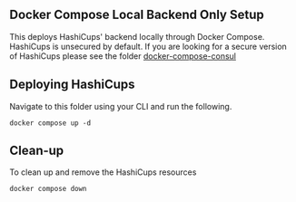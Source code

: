 ## Docker Compose Local Backend Only Setup

This deploys HashiCups' backend locally through Docker Compose. HashiCups is unsecured by default. If you are looking for a secure version of HashiCups please see the folder [docker-compose-consul](../docker-compose-consul/README.md)

## Deploying HashiCups

Navigate to this folder using your CLI and run the following.

```
docker compose up -d
```

## Clean-up

To clean up and remove the HashiCups resources

```
docker compose down
```

